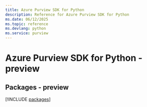 ```yaml
---
title: Azure Purview SDK for Python
description: Reference for Azure Purview SDK for Python
ms.date: 06/12/2025
ms.topic: reference
ms.devlang: python
ms.service: purview
---
```

# Azure Purview SDK for Python - preview
## Packages - preview
[!INCLUDE [packages](purview-index.md)]